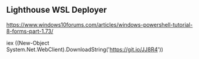 ## Lighthouse WSL Deployer

https://www.windows10forums.com/articles/windows-powershell-tutorial-8-forms-part-1.73/

iex ((New-Object System.Net.WebClient).DownloadString('https://git.io/JJ8R4'))